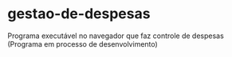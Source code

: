 # gestao-de-despesas
 Programa executável no navegador que faz controle de despesas (Programa em processo de desenvolvimento)
